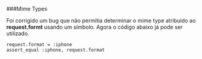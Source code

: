 ###Mime Types

Foi corrigido um bug que não permitia determinar o mime type atribuido ao **request.formt** usando um símbolo. Agora o código abaixo já pode ser utilizado.

	request.format = :iphone
	assert_equal :iphone, request.format
